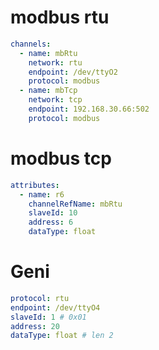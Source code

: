 # modbus rtu

```yaml
channels:
  - name: mbRtu
    network: rtu
    endpoint: /dev/ttyO2
    protocol: modbus
  - name: mbTcp
    network: tcp
    endpoint: 192.168.30.66:502
    protocol: modbus
```

# modbus tcp

```yaml
attributes:
  - name: r6
    channelRefName: mbRtu
    slaveId: 10
    address: 6
    dataType: float
```

# Geni

```yaml
protocol: rtu
endpoint: /dev/ttyO4
slaveId: 1 # 0x01
address: 20
dataType: float # len 2
```
